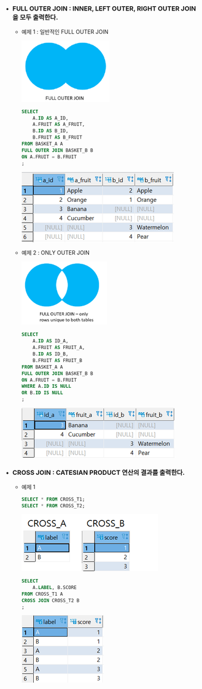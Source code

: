 * ### FULL OUTER JOIN : INNER, LEFT OUTER, RIGHT OUTER JOIN을 모두 출력한다.

  * 예제 1 : 일반적인 FULL OUTER JOIN

    <img src="markdown-images/image-20210430235021173.png" alt="image-20210430235021173" style="zoom:80%;" />

    ```SQL
    SELECT 
    	A.ID AS A_ID,
        A.FRUIT AS A_FRUIT,
        B.ID AS B_ID,
        B.FRUIT AS B_FRUIT
    FROM BASKET_A A
    FULL OUTER JOIN BASKET_B B
    ON A.FRUIT = B.FRUIT
    ;
    ```

    ![image-20210430234011223](markdown-images/image-20210430234011223.png)

    

  * 예제 2 : ONLY OUTER JOIN

    <img src="markdown-images/image-20210430235058345.png" alt="image-20210430235058345" style="zoom:80%;" />

    ```sql
    SELECT
    	A.ID AS ID_A,
    	A.FRUIT AS FRUIT_A,
    	B.ID AS ID_B,
    	B.FRUIT AS FRUIT_B
    FROM BASKET_A A
    FULL OUTER JOIN BASKET_B B
    ON A.FRUIT = B.FRUIT
    WHERE A.ID IS NULL
    OR B.ID IS NULL
    ;
    ```

    ![image-20210430234954450](markdown-images/image-20210430234954450.png)

* ### CROSS JOIN : CATESIAN PRODUCT 연산의 결과를 출력한다.

  * 예제 1

    ```SQL
    SELECT * FROM CROSS_T1;
    SELECT * FROM CROSS_T2;
    ```

    ![image-20210501001448118](markdown-images/image-20210501001448118.png)

    ```SQL
    SELECT
    	A.LABEL, B.SCORE
    FROM CROSS_T1 A
    CROSS JOIN CROSS_T2 B
    ;
    ```

    ![image-20210501002422473](markdown-images/image-20210501002422473.png)

    

